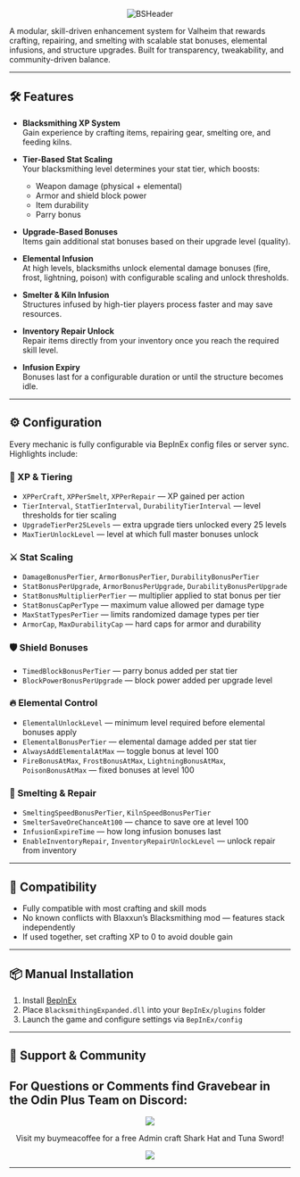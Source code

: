 <p align="center"><img src="https://noobtrap.eu/images/crystallights/blacksmithexpandedheader.png" alt="BSHeader"></p>

A modular, skill-driven enhancement system for Valheim that rewards crafting, repairing, and smelting with scalable stat bonuses, elemental infusions, and structure upgrades. Built for transparency, tweakability, and community-driven balance.

---

## 🛠️ Features

- **Blacksmithing XP System**  
  Gain experience by crafting items, repairing gear, smelting ore, and feeding kilns.

- **Tier-Based Stat Scaling**  
  Your blacksmithing level determines your stat tier, which boosts:
  - Weapon damage (physical + elemental)
  - Armor and shield block power
  - Item durability
  - Parry bonus

- **Upgrade-Based Bonuses**  
  Items gain additional stat bonuses based on their upgrade level (quality).

- **Elemental Infusion**  
  At high levels, blacksmiths unlock elemental damage bonuses (fire, frost, lightning, poison) with configurable scaling and unlock thresholds.

- **Smelter & Kiln Infusion**  
  Structures infused by high-tier players process faster and may save resources.

- **Inventory Repair Unlock**  
  Repair items directly from your inventory once you reach the required skill level.

- **Infusion Expiry**  
  Bonuses last for a configurable duration or until the structure becomes idle.

---

## ⚙️ Configuration

Every mechanic is fully configurable via BepInEx config files or server sync. Highlights include:

### 🔧 XP & Tiering

- `XPPerCraft`, `XPPerSmelt`, `XPPerRepair` — XP gained per action  
- `TierInterval`, `StatTierInterval`, `DurabilityTierInterval` — level thresholds for tier scaling  
- `UpgradeTierPer25Levels` — extra upgrade tiers unlocked every 25 levels  
- `MaxTierUnlockLevel` — level at which full master bonuses unlock  

### ⚔️ Stat Scaling

- `DamageBonusPerTier`, `ArmorBonusPerTier`, `DurabilityBonusPerTier`  
- `StatBonusPerUpgrade`, `ArmorBonusPerUpgrade`, `DurabilityBonusPerUpgrade`  
- `StatBonusMultiplierPerTier` — multiplier applied to stat bonus per tier  
- `StatBonusCapPerType` — maximum value allowed per damage type  
- `MaxStatTypesPerTier` — limits randomized damage types per tier  
- `ArmorCap`, `MaxDurabilityCap` — hard caps for armor and durability  

### 🛡️ Shield Bonuses

- `TimedBlockBonusPerTier` — parry bonus added per stat tier  
- `BlockPowerBonusPerUpgrade` — block power added per upgrade level  

### 🔥 Elemental Control

- `ElementalUnlockLevel` — minimum level required before elemental bonuses apply  
- `ElementalBonusPerTier` — elemental damage added per stat tier  
- `AlwaysAddElementalAtMax` — toggle bonus at level 100  
- `FireBonusAtMax`, `FrostBonusAtMax`, `LightningBonusAtMax`, `PoisonBonusAtMax` — fixed bonuses at level 100  

### 🔁 Smelting & Repair

- `SmeltingSpeedBonusPerTier`, `KilnSpeedBonusPerTier`  
- `SmelterSaveOreChanceAt100` — chance to save ore at level 100  
- `InfusionExpireTime` — how long infusion bonuses last  
- `EnableInventoryRepair`, `InventoryRepairUnlockLevel` — unlock repair from inventory  

---

## 🔗 Compatibility

- Fully compatible with most crafting and skill mods  
- No known conflicts with Blaxxun’s Blacksmithing mod — features stack independently  
- If used together, set crafting XP to 0 to avoid double gain  

---

## 📦 Manual Installation

1. Install [BepInEx](https://valheim.thunderstore.io/package/denikson/BepInExPack_Valheim/)  
2. Place `BlacksmithingExpanded.dll` into your `BepInEx/plugins` folder  
3. Launch the game and configure settings via `BepInEx/config`  

---

## 💬 Support & Community

<p align="center"><h2>For Questions or Comments find Gravebear in the Odin Plus Team on Discord:</h2></p>

<p align="center"><a href="https://discord.gg/mbkPcvu9ax"><img src="https://i.imgur.com/Ji3u63C.png"></a></p>

<p align="center">Visit my buymeacoffee for a free Admin craft Shark Hat and Tuna Sword!</p>

<p align="center"><a href="https://www.buymeacoffee.com/Gravebear"><img src="https://noobtrap.eu/images/crystallights/GBSupporter.png"></a></p>

---
